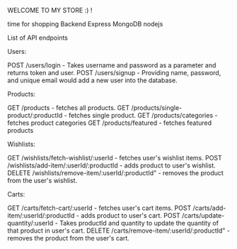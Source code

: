 WELCOME TO MY STORE :) !


time for shopping Backend
Express
MongoDB
nodejs


List of API endpoints

Users:

POST /users/login - Takes username and password as a parameter and returns token and user.
POST /users/signup - Providing name, password, and unique email would add a new user into the database.

Products:

GET /products - fetches all products.
GET /products/single-product/:productId - fetches single product.
GET /products/categories - fetches product categories
GET /products/featured - fetches featured products

Wishlists:

GET /wishlists/fetch-wishlist/:userId - fetches user's wishlist items.
POST /wishlists/add-item/:userId/:productId - adds product to user's wishlist.
DELETE /wishlists/remove-item/:userId/:productId" - removes the product from the user's wishlist.

Carts:

GET /carts/fetch-cart/:userId - fetches user's cart items.
POST /carts/add-item/:userId/:productId - adds product to user's cart.
POST /carts/update-quantity/:userId - Takes productId and quantity to update the quantity of that product in user's cart.
DELETE /carts/remove-item/:userId/:productId" - removes the product from the user's cart.